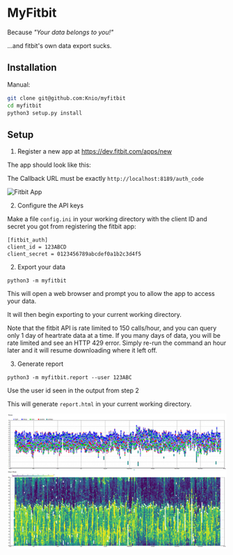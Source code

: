 # MyFitbit

Because *"Your data belongs to you!"*

...and fitbit's own data export sucks.


## Installation


Manual:

```sh
git clone git@github.com:Knio/myfitbit
cd myfitbit
python3 setup.py install
```


## Setup

1. Register a new app at https://dev.fitbit.com/apps/new

The app should look like this:

The Callback URL must be exactly `http://localhost:8189/auth_code`

![Fitbit App](docs/fitbit_app.png=271x606)


2. Configure the API keys

Make a file `config.ini` in your working directory with the client ID and secret you got from registering the fitbit app:

```
[fitbit_auth]
client_id = 123ABCD
client_secret = 0123456789abcdef0a1b2c3d4f5
```


2. Export your data

```
python3 -m myfitbit
```

This will open a web browser and prompt you to allow the app to access your data.

It will then begin exporting to your current working directory.

Note that the fitbit API is rate limited to 150 calls/hour, and you can query only 1 day of heartrate data at a time. If you many days of data, you will be rate limited and see an HTTP 429 error. Simply re-run the command an hour later and it will resume downloading where it left off.

3. Generate report


```
python3 -m myfitbit.report --user 123ABC
```

Use the user id seen in the output from step 2

This will generate `report.html` in your current working directory.

![Fitbit Report](docs/fitbit.png)

